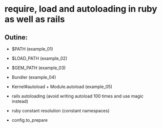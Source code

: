 # require, load and autoloading in ruby as well as rails 

## Outine:
- $PATH (example_01)
- $LOAD_PATH (example_02)
- $GEM_PATH (example_03)
- Bundler (example_04)
- Kernel#autoload + Module.autoload (example_05)

- rails autoloading (avoid writing autoload 100 times and use magic instead)

- ruby constant resolution (constant namespaces)
- config.to_prepare


